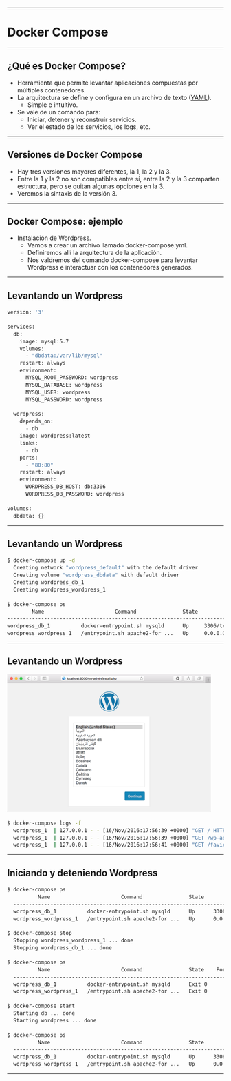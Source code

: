 ***
# Docker Compose
---
## ¿Qué es Docker Compose?

* Herramienta que permite levantar aplicaciones compuestas por múltiples
  contenedores.
* La arquitectura se define y configura en un archivo de texto
  ([YAML](http://yaml.org)).
  * Simple e intuitivo.
* Se vale de un comando para:
  * Iniciar, detener y reconstruir servicios.
  * Ver el estado de los servicios, los logs, etc.

---
## Versiones de Docker Compose

* Hay tres versiones mayores diferentes, la 1, la 2 y la 3.
* Entre la 1 y la 2 no son compatibles entre sí, entre la 2 y la 3 comparten
  estructura, pero se quitan algunas opciones en la 3.
* Veremos la sintaxis de la versión 3.

---
## Docker Compose: ejemplo

* Instalación de Wordpress.
  * Vamos a crear un archivo llamado docker-compose.yml.
  * Definiremos allí la arquitectura de la aplicación.
  * Nos valdremos del comando docker-compose para levantar Wordpress e
    interactuar con los contenedores generados.

---
## Levantando un Wordpress

```bash
version: '3'

services:
  db:
    image: mysql:5.7
    volumes:
      - "dbdata:/var/lib/mysql"
    restart: always
    environment:
      MYSQL_ROOT_PASSWORD: wordpress
      MYSQL_DATABASE: wordpress
      MYSQL_USER: wordpress
      MYSQL_PASSWORD: wordpress

  wordpress:
    depends_on:
      - db
    image: wordpress:latest
    links:
      - db
    ports:
      - "80:80"
    restart: always
    environment:
      WORDPRESS_DB_HOST: db:3306
      WORDPRESS_DB_PASSWORD: wordpress

volumes:
  dbdata: {}
```

---
## Levantando un Wordpress

```bash
$ docker-compose up -d
  Creating network "wordpress_default" with the default driver
  Creating volume "wordpress_dbdata" with default driver
  Creating wordpress_db_1
  Creating wordpress_wordpress_1

$ docker-compose ps
        Name                       Command               State         Ports
------------------------------------------------------------------------------------
wordpress_db_1          docker-entrypoint.sh mysqld      Up     3306/tcp
wordpress_wordpress_1   /entrypoint.sh apache2-for ...   Up     0.0.0.0:8000->80/tcp
```

---
## Levantando un Wordpress

<img alt="" src="images/compose-wordpress.png" height="320px" />

```bash
$ docker-compose logs -f
  wordpress_1  | 127.0.0.1 - - [16/Nov/2016:17:56:39 +0000] "GET / HTTP/1.1" 302 384 "-" "Mozilla/5.0 (Macintosh; Intel Mac OS X 10_12_1) AppleWebKit/537.36 (KHTML, like Gecko) Chrome/54.0.2840.98 Safari/537.36"
  wordpress_1  | 127.0.0.1 - - [16/Nov/2016:17:56:39 +0000] "GET /wp-admin/install.php HTTP/1.1" 200 3410 "-" "Mozilla/5.0 (Macintosh; Intel Mac OS X 10_12_1) AppleWebKit/537.36 (KHTML, like Gecko) Chrome/54.0.2840.98 Safari/537.36"
  wordpress_1  | 127.0.0.1 - - [16/Nov/2016:17:56:41 +0000] "GET /favicon.ico HTTP/1.1" 200 228 "http://127.0.0.1:8000/wp-admin/install.php" "Mozilla/5.0 (Macintosh; Intel Mac OS X 10_12_1) AppleWebKit/537.36 (KHTML, like Gecko) Chrome/54.0.2840.98 Safari/537.36"
```

---
## Iniciando y deteniendo Wordpress

```bash
$ docker-compose ps
          Name                       Command               State          Ports
  -------------------------------------------------------------------------------------
  wordpress_db_1          docker-entrypoint.sh mysqld      Up      3306/tcp
  wordpress_wordpress_1   /entrypoint.sh apache2-for ...   Up      0.0.0.0:8000->80/tcp

$ docker-compose stop
  Stopping wordpress_wordpress_1 ... done
  Stopping wordpress_db_1 ... done

$ docker-compose ps
          Name                       Command               State    Ports
  -----------------------------------------------------------------------
  wordpress_db_1          docker-entrypoint.sh mysqld      Exit 0
  wordpress_wordpress_1   /entrypoint.sh apache2-for ...   Exit 0

$ docker-compose start
  Starting db ... done
  Starting wordpress ... done

$ docker-compose ps
          Name                       Command               State          Ports
  -------------------------------------------------------------------------------------
  wordpress_db_1          docker-entrypoint.sh mysqld      Up      3306/tcp
  wordpress_wordpress_1   /entrypoint.sh apache2-for ...   Up      0.0.0.0:8000->80/tcp
```
***

